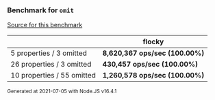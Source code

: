 ### Benchmark for `omit`

[Source for this benchmark](./benchmark.ts)

|     | flocky |
| --- | --- |
| 5 properties / 3 omitted | **8,620,367 ops/sec (100.00%)** |
| 26 properties / 3 omitted | **430,457 ops/sec (100.00%)** |
| 10 properties / 55 omitted | **1,260,578 ops/sec (100.00%)** |

<sup>Generated at 2021-07-05 with Node.JS v16.4.1</sup>